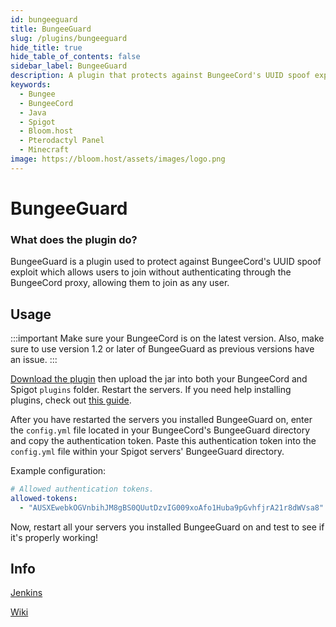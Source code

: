 ```yaml
---
id: bungeeguard
title: BungeeGuard
slug: /plugins/bungeeguard
hide_title: true
hide_table_of_contents: false
sidebar_label: BungeeGuard
description: A plugin that protects against BungeeCord's UUID spoof exploit.
keywords:
  - Bungee
  - BungeeCord
  - Java
  - Spigot
  - Bloom.host
  - Pterodactyl Panel
  - Minecraft
image: https://bloom.host/assets/images/logo.png
---
```

# BungeeGuard

### What does the plugin do?

BungeeGuard is a plugin used to protect against BungeeCord's UUID spoof exploit which allows users to join without authenticating through the BungeeCord proxy, allowing them to join as any user.  

## Usage

:::important
Make sure your BungeeCord is on the latest version. Also, make sure to use version 1.2 or later of BungeeGuard as previous versions have an issue.
:::

[Download the plugin](https://ci.lucko.me/job/BungeeGuard/lastBuild/artifact/bungeeguard-universal/target/BungeeGuard.jar) then upload the jar into both your BungeeCord and Spigot `plugins` folder. Restart the servers. If you need help installing plugins, check out [this guide](https://docs.bloom.host/bukkit-plugins).  

After you have restarted the servers you installed BungeeGuard on, enter the `config.yml` file located in your BungeeCord's BungeeGuard directory and copy the authentication token. Paste this authentication token into the `config.yml` file within your Spigot servers' BungeeGuard directory.  

Example configuration:
```YAML
# Allowed authentication tokens.  
allowed-tokens:
  - "AUSXEwebkOGVnbihJM8gBS0QUutDzvIG009xoAfo1Huba9pGvhfjrA21r8dWVsa8"
```

Now, restart all your servers you installed BungeeGuard on and test to see if it's properly working!  

## Info
[Jenkins](https://ci.lucko.me/job/BungeeGuard/)  

[Wiki](https://github.com/lucko/BungeeGuard)
